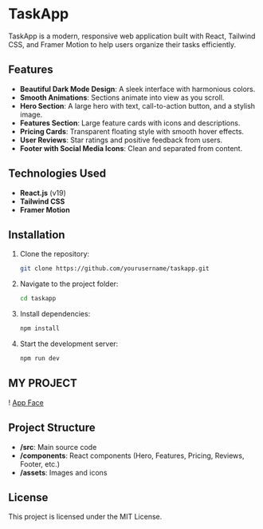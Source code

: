 
# TaskApp

TaskApp is a modern, responsive web application built with React, Tailwind CSS, and Framer Motion to help users organize their tasks efficiently.

## Features
- **Beautiful Dark Mode Design**: A sleek interface with harmonious colors.
- **Smooth Animations**: Sections animate into view as you scroll.
- **Hero Section**: A large hero with text, call-to-action button, and a stylish image.
- **Features Section**: Large feature cards with icons and descriptions.
- **Pricing Cards**: Transparent floating style with smooth hover effects.
- **User Reviews**: Star ratings and positive feedback from users.
- **Footer with Social Media Icons**: Clean and separated from content.

## Technologies Used
- **React.js** (v19)
- **Tailwind CSS**
- **Framer Motion**

## Installation
1. Clone the repository:
   ```bash
   git clone https://github.com/yourusername/taskapp.git
   ```
2. Navigate to the project folder:
   ```bash
   cd taskapp
   ```
3. Install dependencies:
   ```bash
   npm install
   ```
4. Start the development server:
   ```bash
   npm run dev
   ```
## MY PROJECT 
! [App Face](src/assets/Screenshot.png)
## Project Structure
- **/src**: Main source code
- **/components**: React components (Hero, Features, Pricing, Reviews, Footer, etc.)
- **/assets**: Images and icons

## License
This project is licensed under the MIT License.
